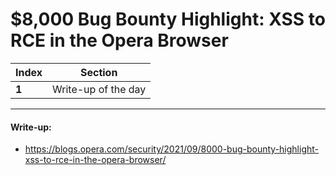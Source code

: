 #  $8,000 Bug Bounty Highlight: XSS to RCE in the Opera Browser

Index | Section
--- | ---
**1** | Write-up of the day

___


#### Write-up: 

* https://blogs.opera.com/security/2021/09/8000-bug-bounty-highlight-xss-to-rce-in-the-opera-browser/
